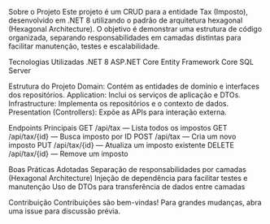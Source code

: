 Sobre o Projeto
Este projeto é um CRUD para a entidade Tax (Imposto), desenvolvido em .NET 8 utilizando o padrão de arquitetura hexagonal (Hexagonal Architecture). O objetivo é demonstrar uma estrutura de código organizada, separando responsabilidades em camadas distintas para facilitar manutenção, testes e escalabilidade.

Tecnologias Utilizadas
.NET 8
ASP.NET Core
Entity Framework Core
SQL Server

Estrutura do Projeto
Domain: Contém as entidades de domínio e interfaces dos repositórios.
Application: Inclui os serviços de aplicação e DTOs.
Infrastructure: Implementa os repositórios e o contexto de dados.
Presentation (Controllers): Expõe as APIs para interação externa.

Endpoints Principais
GET /api/tax — Lista todos os impostos
GET /api/tax/{id} — Busca imposto por ID
POST /api/tax — Cria um novo imposto
PUT /api/tax/{id} — Atualiza um imposto existente
DELETE /api/tax/{id} — Remove um imposto

Boas Práticas Adotadas
Separação de responsabilidades por camadas (Hexagonal Architecture)
Injeção de dependência para facilitar testes e manutenção
Uso de DTOs para transferência de dados entre camadas

Contribuição
Contribuições são bem-vindas! Para grandes mudanças, abra uma issue para discussão prévia.
